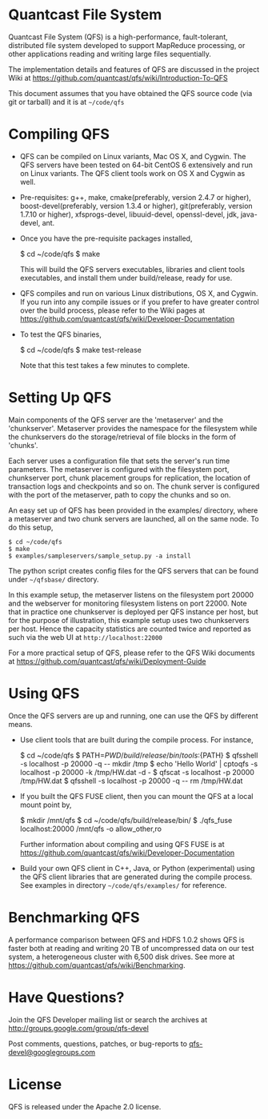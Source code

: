 Quantcast File System
=====================

Quantcast File System (QFS) is a high-performance, fault-tolerant, distributed
file system developed to support MapReduce processing, or other applications
reading and writing large files sequentially.

The implementation details and features of QFS are discussed in the project
Wiki at https://github.com/quantcast/qfs/wiki/Introduction-To-QFS

This document assumes that you have obtained the QFS source code (via git or
tarball) and it is at `~/code/qfs`

Compiling QFS
=============

* QFS can be compiled on Linux variants, Mac OS X, and Cygwin. The QFS servers
  have been tested on 64-bit CentOS 6 extensively and run on Linux variants.
  The QFS client tools work on OS X and Cygwin as well.

* Pre-requisites: g++, make, cmake(preferably, version 2.4.7 or higher),
                  boost-devel(preferably, version 1.3.4 or higher),
                  git(preferably, version 1.7.10 or higher),
                  xfsprogs-devel, libuuid-devel, openssl-devel, jdk,
                  java-devel, ant.

* Once you have the pre-requisite packages installed,


    $ cd ~/code/qfs
    $ make


  This will build the QFS servers executables, libraries and client
  tools executables, and install them under build/release, ready for use.

* QFS compiles and run on various Linux distributions, OS X, and Cygwin. If
  you run into any compile issues or if you prefer to have greater control
  over the build process, please refer to the Wiki pages at
  https://github.com/quantcast/qfs/wiki/Developer-Documentation

* To test the QFS binaries,

    $ cd ~/code/qfs
    $ make test-release

  Note that this test takes a few minutes to complete.


Setting Up QFS
==============

Main components of the QFS server are the 'metaserver' and the 'chunkserver'.
Metaserver provides the namespace for the filesystem while the chunkservers do
the storage/retrieval of file blocks in the form of 'chunks'.

Each server uses a configuration file that sets the server's run time
parameters. The metaserver is configured with the filesystem port, chunkserver
port, chunk placement groups for replication, the location of transaction
logs and checkpoints and so on. The chunk server is configured with the port
of the metaserver, path to copy the chunks and so on.

An easy set up of QFS has been provided in the examples/ directory, where a
metaserver and two chunk servers are launched, all on the same node. To do this
setup,

    $ cd ~/code/qfs
    $ make
    $ examples/sampleservers/sample_setup.py -a install

The python script creates config files for the QFS servers that can be found
under `~/qfsbase/` directory.

In this example setup, the metaserver listens on the filesystem port 20000 and
the webserver for monitoring filesystem listens on port 22000. Note that in
practice one chunkserver is deployed per QFS instance per host, but for the
purpose of illustration, this example setup uses two chunkservers per host.
Hence the capacity statistics are counted twice and reported as such via the
web UI at `http://localhost:22000`

For a more practical setup of QFS, please refer to the QFS Wiki documents at
https://github.com/quantcast/qfs/wiki/Deployment-Guide

Using QFS
=========

Once the QFS servers are up and running, one can use the QFS by different
means.

* Use client tools that are built during the compile process. For instance,

    $ cd ~/code/qfs
    $ PATH=${PWD}/build/release/bin/tools:${PATH}
    $ qfsshell -s localhost -p 20000 -q -- mkdir /tmp
    $ echo 'Hello World' | cptoqfs -s localhost -p 20000 -k /tmp/HW.dat -d -
    $ qfscat -s localhost -p 20000 /tmp/HW.dat
    $ qfsshell -s localhost -p 20000 -q -- rm /tmp/HW.dat

* If you built the QFS FUSE client, then you can mount the QFS at a local mount
  point by,

    $ mkdir /mnt/qfs
    $ cd ~/code/qfs/build/release/bin/
    $ ./qfs_fuse localhost:20000 /mnt/qfs -o allow_other,ro

  Further information about compiling and using QFS FUSE is at
  https://github.com/quantcast/qfs/wiki/Developer-Documentation

* Build your own QFS client in C++, Java, or Python (experimental) using the
  QFS client libraries that are generated during the compile process. See
  examples in directory `~/code/qfs/examples/` for reference.


Benchmarking QFS
================

A performance comparison between QFS and HDFS 1.0.2 shows QFS is faster both at
reading and writing 20 TB of uncompressed data on our test system,
a heterogeneous cluster with 6,500 disk drives.
See more at https://github.com/quantcast/qfs/wiki/Benchmarking.


Have Questions?
===============

Join the QFS Developer mailing list or search the archives at
http://groups.google.com/group/qfs-devel

Post comments, questions, patches, or bug-reports to
qfs-devel@googlegroups.com


License
=======

QFS is released under the Apache 2.0 license.

